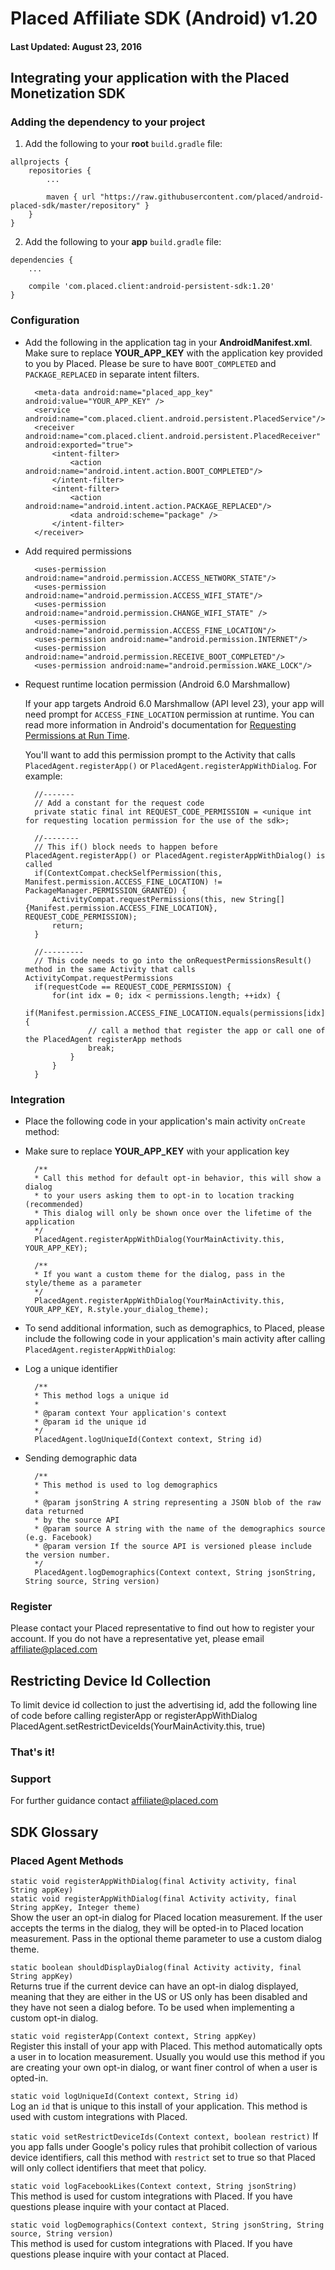 # Placed Affiliate SDK (Android) v1.20
#### Last Updated: August 23, 2016
  
## Integrating your application with the Placed Monetization SDK
  
### Adding the dependency to your project

1. Add the following to your **root** `build.gradle` file:

```
allprojects {
    repositories {
        ...

        maven { url "https://raw.githubusercontent.com/placed/android-placed-sdk/master/repository" }
    }
}
```

2. Add the following to your **app** `build.gradle` file:

```
dependencies {
    ...

    compile 'com.placed.client:android-persistent-sdk:1.20'
}
```
  
### Configuration
* Add the following in the application tag in your **AndroidManifest.xml**. Make sure to replace **YOUR\_APP\_KEY** with the application key provided to you by Placed. Please be sure to have `BOOT_COMPLETED` and `PACKAGE_REPLACED` in separate intent filters.

        <meta-data android:name="placed_app_key" android:value="YOUR_APP_KEY" />  
        <service android:name="com.placed.client.android.persistent.PlacedService"/>  
        <receiver android:name="com.placed.client.android.persistent.PlacedReceiver" android:exported="true">  
            <intent-filter>
                <action android:name="android.intent.action.BOOT_COMPLETED"/>
            </intent-filter>
            <intent-filter>
                <action android:name="android.intent.action.PACKAGE_REPLACED"/>
                <data android:scheme="package" />
            </intent-filter> 
        </receiver>  

* Add required permissions
        
        <uses-permission android:name="android.permission.ACCESS_NETWORK_STATE"/>  
        <uses-permission android:name="android.permission.ACCESS_WIFI_STATE"/>  
        <uses-permission android:name="android.permission.CHANGE_WIFI_STATE" />  
        <uses-permission android:name="android.permission.ACCESS_FINE_LOCATION"/>  
        <uses-permission android:name="android.permission.INTERNET"/>  
        <uses-permission android:name="android.permission.RECEIVE_BOOT_COMPLETED"/>  
        <uses-permission android:name="android.permission.WAKE_LOCK"/>  
  
* Request runtime location permission (Android 6.0 Marshmallow)

    If your app targets Android 6.0 Marshmallow (API level 23), your app will need prompt for `ACCESS_FINE_LOCATION` permission at runtime. You can read more information in Android's documentation for [Requesting Permissions at Run Time](http://developer.android.com/training/permissions/requesting.html).

    You'll want to add this permission prompt to the Activity that calls `PlacedAgent.registerApp()` or `PlacedAgent.registerAppWithDialog`. For example:


        //-------
        // Add a constant for the request code
        private static final int REQUEST_CODE_PERMISSION = <unique int for requesting location permission for the use of the sdk>;

        //--------
        // This if() block needs to happen before PlacedAgent.registerApp() or PlacedAgent.registerAppWithDialog() is called
        if(ContextCompat.checkSelfPermission(this, Manifest.permission.ACCESS_FINE_LOCATION) != PackageManager.PERMISSION_GRANTED) {
            ActivityCompat.requestPermissions(this, new String[] {Manifest.permission.ACCESS_FINE_LOCATION}, REQUEST_CODE_PERMISSION);
            return;
        }

        //---------
        // This code needs to go into the onRequestPermissionsResult() method in the same Activity that calls ActivityCompat.requestPermissions
        if(requestCode == REQUEST_CODE_PERMISSION) {
            for(int idx = 0; idx < permissions.length; ++idx) {
                if(Manifest.permission.ACCESS_FINE_LOCATION.equals(permissions[idx])) {
                    // call a method that register the app or call one of the PlacedAgent registerApp methods
                    break;
                }
            }
        }

### Integration

* Place the following code in your application's main activity `onCreate` method:
* Make sure to replace **YOUR\_APP\_KEY** with your application key

        /**
        * Call this method for default opt-in behavior, this will show a dialog
        * to your users asking them to opt-in to location tracking (recommended)
        * This dialog will only be shown once over the lifetime of the application
        */
        PlacedAgent.registerAppWithDialog(YourMainActivity.this, YOUR_APP_KEY);  
        
        /**
        * If you want a custom theme for the dialog, pass in the style/theme as a parameter
        */
        PlacedAgent.registerAppWithDialog(YourMainActivity.this, YOUR_APP_KEY, R.style.your_dialog_theme);

* To send additional information, such as demographics, to Placed, please include the following code in your application's main activity after calling `PlacedAgent.registerAppWithDialog`:

* Log a unique identifier

        /**  
        * This method logs a unique id  
        *  
        * @param context Your application's context  
        * @param id the unique id  
        */
        PlacedAgent.logUniqueId(Context context, String id)

* Sending demographic data

        /**
        * This method is used to log demographics
        *
        * @param jsonString A string representing a JSON blob of the raw data returned  
        * by the source API
        * @param source A string with the name of the demographics source (e.g. Facebook)  
        * @param version If the source API is versioned please include the version number.  
        */
        PlacedAgent.logDemographics(Context context, String jsonString, String source, String version)

### Register
Please contact your Placed representative to find out how to register your account. If you do not have a representative yet, please email [affiliate@placed.com](mailto:affiliate@placed.com)

## Restricting Device Id Collection
To limit device id collection to just the advertising id, add the following line of code before calling registerApp or registerAppWithDialog
        PlacedAgent.setRestrictDeviceIds(YourMainActivity.this, true)

### That's it!

### Support
For further guidance contact [affiliate@placed.com](mailto:affliate@placed.com)

## SDK Glossary

### Placed Agent Methods  
  
`static void registerAppWithDialog(final Activity activity, final String appKey)`  
`static void registerAppWithDialog(final Activity activity, final String appKey, Integer theme)`  
Show the user an opt-in dialog for Placed location measurement. If the user accepts the terms in the dialog, they will be opted-in to Placed location measurement. Pass in the optional theme parameter to use a custom dialog theme.

`static boolean shouldDisplayDialog(final Activity activity, final String appKey)`  
Returns true if the current device can have an opt-in dialog displayed, meaning that they are either in the US or US only has been disabled and they have not seen a dialog before. To be used when implementing a custom opt-in dialog.

`static void registerApp(Context context, String appKey)`  
Register this install of your app with Placed. This method automatically opts a user in to location measurement. Usually you would use this method if you are creating your own opt-in dialog, or want finer control of when a user is opted-in.  
  
`static void logUniqueId(Context context, String id)`  
Log an `id` that is unique to this install of your application. This method is used with custom integrations with Placed.
  
`static void setRestrictDeviceIds(Context context, boolean restrict)`
If you app falls under Google's policy rules that prohibit collection of various device identifiers, call this method with `restrict` set to true so that Placed will only collect identifiers that meet that policy.
  
`static void logFacebookLikes(Context context, String jsonString)`  
This method is used for custom integrations with Placed. If you have questions please inquire with your contact at Placed.  
  
`static void logDemographics(Context context, String jsonString, String source, String version)`  
This method is used for custom integrations with Placed. If you have questions please inquire with your contact at Placed.  

